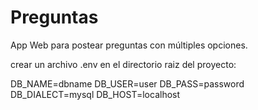 # Preguntas
App Web para postear preguntas con múltiples opciones.

crear un archivo .env en el directorio raiz del proyecto:

DB_NAME=dbname
DB_USER=user
DB_PASS=password
DB_DIALECT=mysql
DB_HOST=localhost
